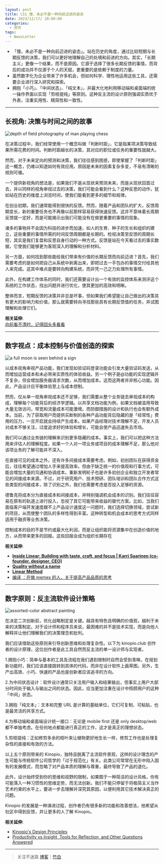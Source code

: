 ```yaml
---
layout: post
title: L51_慢，未必不是一种向前迈进的姿态
date: 2023/12/17/ 20:00:00
categories:
  - 资讯
tags:
  - NewsLetter
---
```

- 「慢，未必不是一种向前迈进的姿态」。站在历史的角度，通过比较短期与长期反馈的决策，我们可以更好地理解自己的处境和前进的方向。其实，「长期主义」更像一个结果，而不是原因。它源于选择了很多长期反馈的事情，而背后的成功并不仅源于个人的天赋，更重要的是依赖于制度的力量。
- 虽然数字化为企业带来了许多机会，但如何科学、理性地运用这些工具，还需要企业进行深入研究和探索。
- 拥抱「小巧」、「中间状态」、「纯文本」，并最大化地利用移动端和桌面端的统一操作界面以实现「剪枝提纯」等原则。这种反主流的设计原则强调实质优于外表，注重实用性、精简性和一致性。

---

## 长视角: 决策与时间之间的故事

![depth of field photography of man playing chess](https://pics.naaln.com/blog/2023-12-18-5e9ca6.jpeg-basicBlog)

在决策过程中，我们经常使用一个概念叫做「判断时距」，它是指某项决策导致结果所需花费的时间。判断时距越长的决策，其对应的职位或任务的重要性就越大。

然而，对于未来定向的预测和决策，我们往往感到困惑，即使掌握了「判断时距」这一概念，仍难以知道如何有效应用。原因是未来的因素复杂多变，不易有清晰的规则可循。

一个提供新视角的想法是，如果我们不是从现状来预测未来，而是从现状回首过去，并以同样的视角审视过去的决策，我们可能会看到什么？这种反思的动作，犹如站在历史的维度上浏览时间，使我们能看到更多的细节和规律。

在创业初期，我们通常能得到很快的反馈。然而，随着产品和团队的扩大，反馈周期变长，新的重要任务也不再像以前那样容易获得快速反馈。这并不意味着长周期反馈就一定好，而是可能揭示出我们可能没有在做更重要的事情的现象。

诸多的事物并不会因为科技的进步而加速，如人的生育、种子的生长和组织的建立，这些重要的事情所需的时间反馈周期都是长期的。检视决策至反馈的周期长短，其实是我们复盘和反思自身行动的一种方式。反馈是站在今天看过去的事实数据，它使我们能够更为客观深入的理解和分析材料。

另一方面，如何找到那些能给我们带来有价值的长期反馈而向前迈进？首先，我们需要考虑的是如何把自己从系统中剥离出来，即把过去一手包办的事情交付给其他人来完成。这其中难点是要转向构建系统，而非凭一己之力处理所有事情。

此外，在构建工作体系的同时，我们还需要设计出一个有效的监控体系来测评这个系统的工作状态，找出问题并进行优化，使其更加的高效和明晰。

整体而言，短期反馈的决策并非总是坏事，但如果我们希望能让自己做出的决策具有更大的影响力和价值，那么就需要转向寻找那些具有长期反馈值的任务，并试图理解和处理它们。

**相关延伸**:  
[向前看不清时，记得回头多看看](https://xiaobot.net/post/009016cc-96c4-4161-a118-01aa6dc98f0c)

---

## 数字视点：成本控制与价值创造的探索

![a full moon is seen behind a sign](https://pics.naaln.com/blog/2023-12-18-772fec.jpeg-basicBlog)

以成本视角审视产品功能，我们发现如验证码登录功能会引发大量验证码发送，从而增加运营成本和未必带来实质性的体验收益。另一个例子是@功能的实现逻辑并不复杂，但会增加服务器请求次数，从而增加成本。这而这两者并非核心功能。因此，产品设计应平衡体验至上与成本控制。

然而，仅从单一视角审视成本还不足够，我们需要从整个业务链去审视成本的构成，理解每个功能背后的经济学逻辑。以共享文档功能为例，如果文档被滥用导致大量无效访问，带宽和流量成本可能激增。而防御措施的设计和执行也会有额外成本。当前，为了获取用户而提供买断制的各种产品功能背后隐藏的是「经常性」费用的压力，一旦开启就会持续产生成本。如果产品经理对技术理解不足，开发人员对成本不够关注，过度追求好的体验和增长，可能会使产品迅速失去市场。

我们可以通过业务链的理解来识别更多隐藏的成本。事实上，我们可以把这种方法用来评估人的理解程度。如果一个人对一项业务或项目的成本理解不足，那么他对该项业务的了解可能并不深入。

在直接可见的成本之外，还有许多间接成本需要考虑。例如，初创团队在获得资金后，往往希望通过增加人手来提高效率。但由于缺乏统一的价值观和行事方式，可能会增加大量的沟通和协调成本。重新发明轮子也是许多初创企业和独立开发者常见的间接成本来源。不过，对于研究用户、技术预研、团队培训和团队合作方式这些类型的间接成本，除了识别之外，我们也需要考虑是否投入足够的资源。

德鲁克将成本分为直接成本和间接成本，并特别强调机会成本的识别。我们往往容易在原有的轨道上进行投入，忽视了其它可能带来收益的替代方案。比如，当我们面临客户端开发速度跟不上产品设计速度这一问题时，我们选择切换领域，尝试新的项目，从而使整个团队的多样性得到丰富。这种转型和机会成本的思考方式同样适用于融资等业务决策。

控制成本的目的不是节约或最大化利润，而是让组织能将资源集中在创造价值的地方，从而带来更多的回报。这些回报会成为组织长期存在

**相关延伸**:  
- [**Inside Linear: Building with taste, craft, and focus | Karri Saarinen (co-founder, designer, CEO)**](https://www.lennyspodcast.com/inside-linear-building-with-taste-craft-and-focus-karri-saarinen-co-founder-designer-ceo/#transcript)
- [**Quality without a name**](https://twitter.com/karrisaarinen/status/1710331542369914903)
- [**Linear Method**](https://linear.app/method)
- [编译 ：在做 memex 的人，关于提高产品品质的思考](https://xiaobot.net/post/3b481242-58d4-42ab-8710-1b398de256d3)

---

## 数字原则：反主流软件设计策略

![assorted-color abstract painting](https://pics.naaln.com/blog/2023-12-18-e27a4a.jpeg-basicBlog)

在决定二次创新前，优化战略制定是关键。越具有特色且明确的价值观，越利于未来的决策制定。对于设计师和程序员来说，最困难的并不是技术实现，而是向他人解释并让他们理解我们的决策理念和批判。

我们应该借助这些原则来引导创新思维和处理复杂性。以下为 kinopio.club 创作者的设计原理，这位创作者是此工具自然而反主流的单一设计师与实现者。

1.拥抱小巧：简单与基本的工具及流程在我们遇到限制时自然会受到青睐。在规划新功能时，我们应该直接跳转到具体的代码，而非在设计软件上画草图。另外，生产出高效、小巧、快速的产品也是创新者应该追寻的方向。

2.为中间状态设计：软件设计通常只关注用户输入和结果输出，但事实上用户大部分时间处于输入与输出之间的状态。因此，应当更加注重在设计中照顾用户的这种「中间」状态。

3.拥抱「纯文本」：文本和完整 URL 是计算的基础单位，它们可复制、可粘贴，也是最灵活的共享方式。

4.为移动端和桌面端设计统一接口：无论是 mobile first 还是 only desktop/web 都不单独考虑。在任何地点都能进行真正的工作，这才是真正的理想状态。

5.剪枝提纯：正如修剪多余的枝叶来让植物更好地生长一样，修剪工作也是处理复杂性的直接和有效的方法。

以上五个原则带来的 Kinopio，独特且脱离了主流软件景观，这样的设计理念的产生可能与传统软件公司哲学的「过于规范化」有关。此类公司常常在无形中陷入固有的发展模式，而忽略了对产品本质的理解与尊重，最终导致了产品的退化。

此外，设计始终受到你的思维和视野的限制，如果囿于一种简洁的设计风格，你有可能落入一种习惯性的思维定势，而无法创新。我们不能只停留于将极简主义当作艺术约束的水平上，要进一步去理解并深究其原因，以便利用其它技术解决真正的问题。

Kinopio 的发展是一种演进过程，创作者仍有很多新的功能和改善想法，他希望从社区中得到反馈，并让更多的人了解 Kinopio。

**相关延伸**:  
- [Kinopio's Design Principles](https://pketh.org/design-principles.html)
- [Productivity vs Insight, Tools for Reflection, and Other Questions Answered](https://pketh.org/kinopio-qa.html)

---

> 关注不迷路 [博客](https://blog.naaln.com/)｜[竹白](https://space.zhubai.love/)
